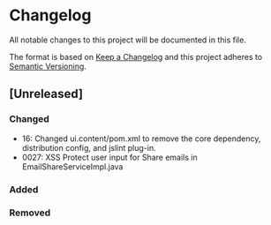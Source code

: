 # Changelog
All notable changes to this project will be documented in this file.

The format is based on [Keep a Changelog](http://keepachangelog.com/en/1.0.0/)
and this project adheres to [Semantic Versioning](http://semver.org/spec/v2.0.0.html).

## [Unreleased]

### Changed

- 16: Changed ui.content/pom.xml to remove the core dependency, distribution config, and jslint plug-in.  
- 0027:  XSS Protect user input for Share emails in EmailShareServiceImpl.java

### Added
### Removed



